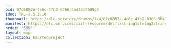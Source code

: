 ```yaml
---
pid: 07c0857a-4c6c-47c2-8366-5b43334609d9
idno: TRL-7.5.2.10
thumbnail: https://dlc.services/thumbs/7/4/07c0857a-4c6c-47c2-8366-5b43334609d9/full/400,339/0/default.jpg
manifest: https://dlc.services/iiif-resource/delft/string1string2string3/kaartenproject-2007/TRL-7.5.2.10
order: '538'
layout: map
collection: kaartenproject
---
```

